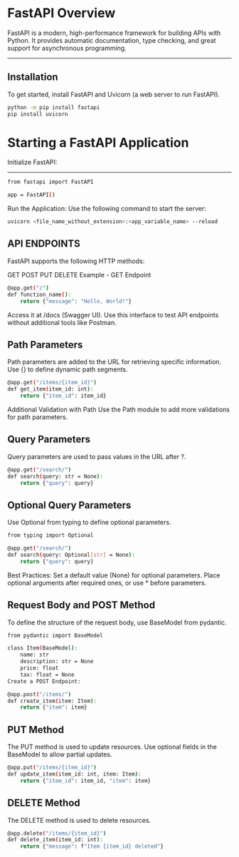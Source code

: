 # FastAPI Overview

FastAPI is a modern, high-performance framework for building APIs with Python. It provides automatic documentation, type checking, and great support for asynchronous programming.

---

## Installation

To get started, install FastAPI and Uvicorn (a web server to run FastAPI).

  ```bash
  python -m pip install fastapi
  pip install uvicorn
  ```
# Starting a FastAPI Application

Initialize FastAPI:

---
```bash
from fastapi import FastAPI

app = FastAPI()
```
Run the Application: Use the following command to start the server:
```bash
uvicorn <file_name_without_extension>:<app_variable_name> --reload
```

## API ENDPOINTS
FastAPI supports the following HTTP methods:

GET
POST
PUT
DELETE
Example - GET Endpoint
```bash
@app.get("/")
def function_name():
    return {"message": "Hello, World!"}
```

Access it at /docs (Swagger UI).
Use this interface to test API endpoints without additional tools like Postman.

## Path Parameters
Path parameters are added to the URL for retrieving specific information.
Use {} to define dynamic path segments.
```bash
@app.get("/items/{item_id}")
def get_item(item_id: int):
    return {"item_id": item_id}
```
Additional Validation with Path
Use the Path module to add more validations for path parameters.

## Query Parameters
Query parameters are used to pass values in the URL after ?.

```bash
@app.get("/search/")
def search(query: str = None):
    return {"query": query}
```
## Optional Query Parameters
Use Optional from typing to define optional parameters.
```bash
from typing import Optional

@app.get("/search/")
def search(query: Optional[str] = None):
    return {"query": query}
```
Best Practices:
Set a default value (None) for optional parameters.
Place optional arguments after required ones, or use * before parameters.
## Request Body and POST Method
To define the structure of the request body, use BaseModel from pydantic.

```bash
from pydantic import BaseModel

class Item(BaseModel):
    name: str
    description: str = None
    price: float
    tax: float = None
Create a POST Endpoint:

@app.post("/items/")
def create_item(item: Item):
    return {"item": item}
```
## PUT Method
The PUT method is used to update resources. Use optional fields in the BaseModel to allow partial updates.

```bash
@app.put("/items/{item_id}")
def update_item(item_id: int, item: Item):
    return {"item_id": item_id, "item": item}
```
## DELETE Method
The DELETE method is used to delete resources.
```bash
@app.delete("/items/{item_id}")
def delete_item(item_id: int):
    return {"message": f"Item {item_id} deleted"}
```
